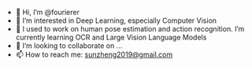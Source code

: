 - 👋 Hi, I’m @fourierer
- 👀 I’m interested in Deep Learning, especially Computer Vision
- 🌱 I used to work on human pose estimation and action recognition. I’m currently learning OCR and Large Vision Language Models
- 💞️ I’m looking to collaborate on ...
- 📫 How to reach me: sunzheng2019@gmail.com

<!---
fourierer/fourierer is a ✨ special ✨ repository because its `README.md` (this file) appears on your GitHub profile.
You can click the Preview link to take a look at your changes.
--->
